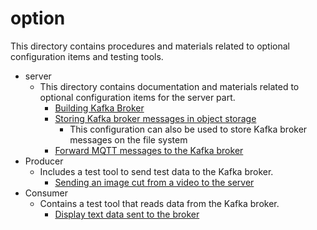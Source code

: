 # option

This directory contains procedures and materials related to optional configuration items and testing tools.

* server
  * This directory contains documentation and materials related to optional configuration items for the server part.
    * [Building Kafka Broker](Server/Kafka/README.en.md)
    * [Storing Kafka broker messages in object storage](Server/Kafka-S3/README.en.md)
      * This configuration can also be used to store Kafka broker messages on the file system
    * [Forward MQTT messages to the Kafka broker](Server/Kafka-MQTT/README.en.md)
* Producer
  * Includes a test tool to send test data to the Kafka broker.
    * [Sending an image cut from a video to the server](Producer/VideoStreaming/image-sender/README.en.md)
* Consumer
  * Contains a test tool that reads data from the Kafka broker.
    * [Display text data sent to the broker](Consumer/NumericalSensorData/text-consumer/README.en.md)
